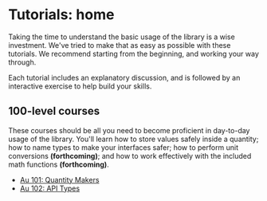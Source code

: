 # Tutorials: home

Taking the time to understand the basic usage of the library is a wise investment.  We've tried to
make that as easy as possible with these tutorials.  We recommend starting from the beginning, and
working your way through.

Each tutorial includes an explanatory discussion, and is followed by an interactive exercise to help
build your skills.

## 100-level courses

These courses should be all you need to become proficient in day-to-day usage of the library.
You'll learn how to store values safely inside a quantity; how to name types to make your interfaces
safer; how to perform unit conversions **(forthcoming)**; and how to work effectively with the
included math functions **(forthcoming)**.

- [Au 101: Quantity Makers](./101-quantity-makers.md)
- [Au 102: API Types](./102-api-types.md)
